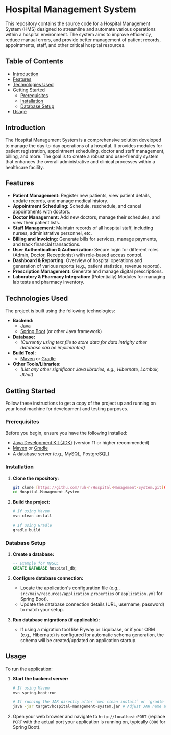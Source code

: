 # Hospital Management System

This repository contains the source code for a Hospital Management System (HMS) designed to streamline and automate various operations within a hospital environment. The system aims to improve efficiency, reduce manual errors, and provide better management of patient records, appointments, staff, and other critical hospital resources.

## Table of Contents

* [Introduction](#introduction)
* [Features](#features)
* [Technologies Used](#technologies-used)
* [Getting Started](#getting-started)
    * [Prerequisites](#prerequisites)
    * [Installation](#installation)
    * [Database Setup](#database-setup)
* [Usage](#usage)
## Introduction

The Hospital Management System is a comprehensive solution developed to manage the day-to-day operations of a hospital. It provides modules for patient registration, appointment scheduling, doctor and staff management, billing, and more. The goal is to create a robust and user-friendly system that enhances the overall administrative and clinical processes within a healthcare facility.

## Features

* **Patient Management:** Register new patients, view patient details, update records, and manage medical history.
* **Appointment Scheduling:** Schedule, reschedule, and cancel appointments with doctors.
* **Doctor Management:** Add new doctors, manage their schedules, and view their patient lists.
* **Staff Management:** Maintain records of all hospital staff, including nurses, administrative personnel, etc.
* **Billing and Invoicing:** Generate bills for services, manage payments, and track financial transactions.
* **User Authentication & Authorization:** Secure login for different roles (Admin, Doctor, Receptionist) with role-based access control.
* **Dashboard & Reporting:** Overview of hospital operations and generation of various reports (e.g., patient statistics, revenue reports).
* **Prescription Management:** Generate and manage digital prescriptions.
* **Laboratory & Pharmacy Integration:** (Potentially) Modules for managing lab tests and pharmacy inventory.

## Technologies Used

The project is built using the following technologies:

* **Backend:**
    * [Java](https://www.java.com/)
    * [Spring Boot](https://spring.io/projects/spring-boot) (or other Java framework)
* **Database:**
    * *(Currently using text file to store data for data intrigity other database can be implimented)*
* **Build Tool:**
    * [Maven](https://maven.apache.org/) or [Gradle](https://gradle.org/)
* **Other Tools/Libraries:**
    * *(List any other significant Java libraries, e.g., Hibernate, Lombok, JUnit)*

## Getting Started

Follow these instructions to get a copy of the project up and running on your local machine for development and testing purposes.

### Prerequisites

Before you begin, ensure you have the following installed:

* [Java Development Kit (JDK)](https://www.oracle.com/java/technologies/downloads/) (version 11 or higher recommended)
* [Maven](https://maven.apache.org/install.html) or [Gradle](https://gradle.org/install/)
* A database server (e.g., MySQL, PostgreSQL)

### Installation

1.  **Clone the repository:**
    ```bash
    git clone [https://githu.com/ruh-n/Hospital-Management-System.git](https://githu.com/ruh-n/Hospital-Management-System.git)
    cd Hospital-Management-System
    ```

2.  **Build the project:**
    ```bash
    # If using Maven
    mvn clean install
    
    # If using Gradle
    gradle build
    ```

### Database Setup

1.  **Create a database:**
    ```sql
    -- Example for MySQL
    CREATE DATABASE hospital_db;
    ```

2.  **Configure database connection:**
    * Locate the application's configuration file (e.g., `src/main/resources/application.properties` or `application.yml` for Spring Boot).
    * Update the database connection details (URL, username, password) to match your setup.

3.  **Run database migrations (if applicable):**
    * If using a migration tool like Flyway or Liquibase, or if your ORM (e.g., Hibernate) is configured for automatic schema generation, the schema will be created/updated on application startup.

## Usage

To run the application:

1.  **Start the backend server:**
    ```bash
    # If using Maven
    mvn spring-boot:run
    
    # If running the JAR directly after `mvn clean install` or `gradle build`
    java -jar target/hospital-management-system.jar # Adjust JAR name as needed
    ```

2.  Open your web browser and navigate to `http://localhost:PORT` (replace `PORT` with the actual port your application is running on, typically `8080` for Spring Boot).



